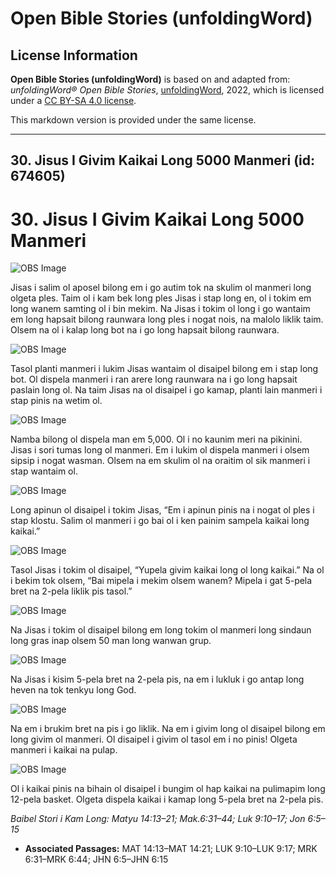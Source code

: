# Open Bible Stories (unfoldingWord)

## License Information

**Open Bible Stories (unfoldingWord)** is based on and adapted from: _unfoldingWord® Open Bible Stories_, [unfoldingWord](https://unfoldingword.org/utw), 2022, which is licensed under a [CC BY-SA 4.0 license](https://creativecommons.org/licenses/by-sa/4.0/legalcode.en).

This markdown version is provided under the same license.



--------------------------------

## 30. Jisus I Givim Kaikai Long 5000 Manmeri (id: 674605)

30\. Jisus I Givim Kaikai Long 5000 Manmeri
===========================================

![OBS Image](https://cdn.door43.org/obs/jpg/360px/obs-en-30-01.jpg)

Jisas i salim ol aposel bilong em i go autim tok na skulim ol manmeri long olgeta ples. Taim ol i kam bek long ples Jisas i stap long en, ol i tokim em long wanem samting ol i bin mekim. Na Jisas i tokim ol long i go wantaim em long hapsait bilong raunwara long ples i nogat nois, na malolo liklik taim. Olsem na ol i kalap long bot na i go long hapsait bilong raunwara.

![OBS Image](https://cdn.door43.org/obs/jpg/360px/obs-en-30-02.jpg)

Tasol planti manmeri i lukim Jisas wantaim ol disaipel bilong em i stap long bot. Ol dispela manmeri i ran arere long raunwara na i go long hapsait paslain long ol. Na taim Jisas na ol disaipel i go kamap, planti lain manmeri i stap pinis na wetim ol.

![OBS Image](https://cdn.door43.org/obs/jpg/360px/obs-en-30-03.jpg)

Namba bilong ol dispela man em 5,000\. Ol i no kaunim meri na pikinini. Jisas i sori tumas long ol manmeri. Em i lukim ol dispela manmeri i olsem sipsip i nogat wasman. Olsem na em skulim ol na oraitim ol sik manmeri i stap wantaim ol.

![OBS Image](https://cdn.door43.org/obs/jpg/360px/obs-en-30-04.jpg)

Long apinun ol disaipel i tokim Jisas, “Em i apinun pinis na i nogat ol ples i stap klostu. Salim ol manmeri i go bai ol i ken painim sampela kaikai long kaikai.”

![OBS Image](https://cdn.door43.org/obs/jpg/360px/obs-en-30-05.jpg)

Tasol Jisas i tokim ol disaipel, “Yupela givim kaikai long ol long kaikai.” Na ol i bekim tok olsem, “Bai mipela i mekim olsem wanem? Mipela i gat 5\-pela bret na 2\-pela liklik pis tasol.”

![OBS Image](https://cdn.door43.org/obs/jpg/360px/obs-en-30-06.jpg)

Na Jisas i tokim ol disaipel bilong em long tokim ol manmeri long sindaun long gras inap olsem 50 man long wanwan grup.

![OBS Image](https://cdn.door43.org/obs/jpg/360px/obs-en-30-07.jpg)

Na Jisas i kisim 5\-pela bret na 2\-pela pis, na em i lukluk i go antap long heven na tok tenkyu long God.

![OBS Image](https://cdn.door43.org/obs/jpg/360px/obs-en-30-08.jpg)

Na em i brukim bret na pis i go liklik. Na em i givim long ol disaipel bilong em long givim ol manmeri. Ol disaipel i givim ol tasol em i no pinis! Olgeta manmeri i kaikai na pulap.

![OBS Image](https://cdn.door43.org/obs/jpg/360px/obs-en-30-09.jpg)

Ol i kaikai pinis na bihain ol disaipel i bungim ol hap kaikai na pulimapim long 12\-pela basket. Olgeta dispela kaikai i kamap long 5\-pela bret na 2\-pela pis.

*Baibel Stori i Kam Long: Matyu 14:13–21; Mak.6:31–44; Luk 9:10–17; Jon 6:5–15*

* **Associated Passages:** MAT 14:13–MAT 14:21; LUK 9:10–LUK 9:17; MRK 6:31–MRK 6:44; JHN 6:5–JHN 6:15

